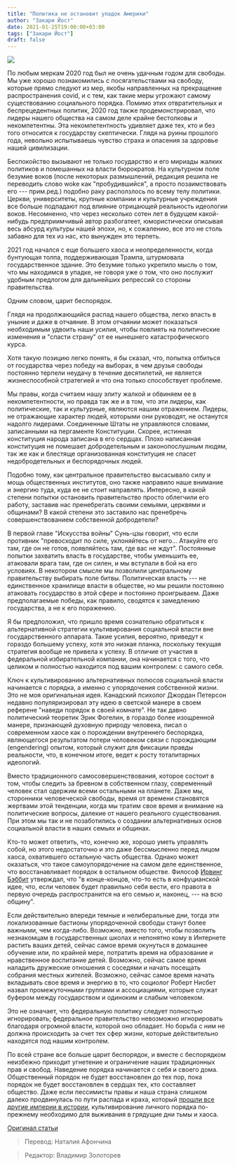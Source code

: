 ```yaml
---
title: "Политика не остановит упадок Америки"
author: "Закари Йост"
date: 2021-01-25T19:00:00+03:00
tags: ["Закари Йост"]
draft: false
---
```

![](https://cdn.mises.org/styles/slideshow/s3/static-page/img/family-wire.jpg?itok=GXFj1-qu)


По любым меркам 2020 год был не очень удачным годом для свободы. Мы уже хорошо познакомились с посягательствами на свободу, которые прямо следуют из мер, якобы направленных на прекращение распространения covid, и с тем, как такие меры угрожают самому существованию социального порядка. Помимо этих отвратительных и беспрецедентных политик, 2020 год также продемонстрировал, что лидеры нашего общества на самом деле крайне бестолковы и некомпетентны. Эта некомпетентность удивляет даже тех, кто и без того относится к государству скептически. Глядя на руины прошлого года, невольно испытываешь чувство страха и опасения за здоровье нашей цивилизации.

Беспокойство вызывают не только государство и его мириады жалких политиков и помешанных на власти бюрократов. На культурном поле безумие воков (после некоторых размышлений, редакция решила не переводить слово woke как "пробудившийся", а просто позаимствовать его --- прим.ред.) подобно раку расползлось по всему телу политики. Церкви, университеты, крупные компании и культурные учреждения все больше подпадают под влияние отрицающей реальность идеологии воков. Несомненно, что через несколько сотен лет в будущем какой-нибудь предприимчивый автор разбогатеет, юмористически описывая весь абсурд культуры нашей эпохи, но, к сожалению, все это не столь забавно для тех из нас, кто вынужден это терпеть.

2021 год начался с еще большего хаоса и неопределенности, когда бунтующая толпа, поддерживающая Трампа, штурмовала государственное здание. Это безумие только укрепило мысль о том, что мы находимся в упадке, не говоря уже о том, что оно послужит удобным предлогом для дальнейших репрессий со стороны правительства.

Одним словом, царит беспорядок.

Глядя на продолжающийся распад нашего общества, легко впасть в уныние и даже в отчаяние. В этом отчаянии может показаться необходимым удвоить наши усилия, чтобы повлиять на политические изменения и "спасти страну" от ее нынешнего катастрофического курса.

Хотя такую ​​позицию легко понять, я бы сказал, что, попытка отбиться от государства через победу на выборах, в чем друзья свободы постоянно терпели неудачу в течение десятилетий, не является жизнеспособной стратегией и что она только способствует проблеме.

Мы правы, когда считаем нашу элиту жалкой и обвиняем ее в некомпетентности, но правда так же и в том, что эти лидеры, как политические, так и культурные, являются нашим отражением. Лидеры, не отражающие характер людей, которыми они руководят, не останутся надолго лидерами. Соединенные Штаты не управляются словами, записанными на пергаменте Конституции. Скорее, истинная конституция народа записана в его сердцах. Плохо написанная конституция не помешает добродетельным и законопослушным людям, так же как и блестяще организованная конституция не спасет недобродетельных и беспорядочных людей.

Подобно тому, как центральное правительство высасывало силу и мощь общественных институтов, оно также направило наше внимание и энергию туда, куда ее не стоит направлять. Интересно, в какой степени попытки остановить правительство просто облегчили его работу, заставив нас пренебрегать своими семьями, церквями и общинами? В какой степени это заставило нас пренебречь совершенствованием  собственной добродетели?

В первой главе "Искусства войны" Сунь-цзы говорит, что если противник "превосходит по силе, уклоняйтесь от него… Атакуйте его там, где он не готов, появляйтесь там, где вас не ждут". Постоянные попытки захватить власть в государстве, чтобы уменьшить ее, атаковали врага там, где он силен, и мы вступали в бой на его условиях. В некотором смысле мы позволили центральному правительству выбирать поле битвы. Политическая власть --- не единственное хранилище власти в обществе, но мы решили постоянно атаковать государство в этой сфере и постоянно проигрываем. Даже предполагаемые победы, как правило, сводятся к замедлению государства, а не к его поражению.

Я бы предположил, что пришло время сознательно обратиться к альтернативной стратегии культивирования социальной власти вне государственного аппарата. Такие усилия, вероятно, приведут к гораздо большему успеху, хотя это низкая планка, поскольку текущая стратегия вообще не привела к успеху. В отличие от участия в федеральной избирательной компании, она начинается с того, что целиком и полностью находится под вашим контролем: с самого себя.

Ключ к культивированию альтернативных полюсов социальной власти начинается с порядка, а именно с упорядочения собственной жизни. Это не моя оригинальная идея. Канадский психолог Джордан Петерсон недавно популяризировал эту идею в светской манере в своем референе "наведи порядок в своей комнате". Не так давно политический теоретик Эрик Фогелин, в гораздо более изощренной манере, признающей духовную природу человека, писал о современном хаосе как о порождении внутреннего беспорядка, являющегося результатом потери человеком связи с порождающим (engendering) опытом, который служит для фиксации правды реальности, что, в конечном итоге, ведет к росту тоталитарных идеологий.

Вместо традиционного самосовершенствования, которое состоит в том, чтобы следить за бревном в собственном глазу, современный человек стал одержим всеми остальными на планете. Даже мы, сторонники человеческой свободы, время от времени становятся жертвами этой тенденции, когда мы тратим свое время и внимание на политические вопросы, далекие от нашего реального существования. При этом мы так и не позаботились о создании альтернативных основ социальной власти в наших семьях и общинах.

Кто-то может ответить, что, конечно же, хорошо уметь управлять собой, но этого недостаточно и это даже бессмысленно перед лицом хаоса, охватившего остальную часть общества. Однако может оказаться, что такое самоупорядочение на самом деле единственное, что восстанавливает порядок в остальном обществе. Философ [Ирвинг Бэббит](https://archive.org/details/in.ernet.dli.2015.505462) утверждал, что "в конце-концов, что-то есть в конфуцианской идее, что, если человек будет правильно себя вести, его правота в первую очередь распространится на его семью и, наконец, --- на всю общину".

Если действительно впереди темные и нелиберальные дни, тогда эти локализованные бастионы упорядоченной свободы станут более важными, чем когда-либо. Возможно, вместо того, чтобы позволить незнакомцам в государственных школах и непонятно кому в Интернете растить ваших детей, сейчас самое время окунуться в домашнее обучение или, по крайней мере, потратить время на образование и нравственное воспитание детей. Возможно, сейчас самое время наладить дружеские отношения с соседями и начать посещать собрания местных жителей. Возможно, сейчас самое время начать вкладывать свое время и энергию в то, что социолог Роберт Нисбет назвал промежуточными группами и ассоциациями, которые служат буфером между государством и одиноким и слабым человеком.

Это не означает, что федеральную политику следует полностью игнорировать; федеральное правительство невозможно игнорировать благодаря огромной власти, которой оно обладает. Но борьба с ним не должна происходить за счет тех сфер жизни, которые действительно находятся под нашим контролем.

По всей стране все больше царит беспорядок, и вместе с беспорядком неизбежно приходит угнетение и ограничение наших традиционных прав и свобод. Наведение порядка начинается с себя и своего дома. Общественный порядок не будет восстановлен до тех пор, пока порядок не будет восстановлен в сердцах тех, кто составляет общество. Даже если пессимисты правы и наша страна слишком далеко продвинулась по пути распада и краха, который [прошли все другие империи в истории](https://www.theamericanconservative.com/articles/thomas-cole-and-the-end-of-american-empire/), культивирование личного порядка по-прежнему необходимо для выживания в грядущие дни тьмы и хаоса.

[Оригинал статьи](https://mises.org/wire/politics-wont-fix-american-decline)

> Перевод: Наталия Афончина

> Редактор: Владимир Золоторев

